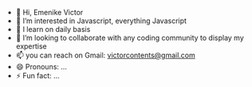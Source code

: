 - 👋 Hi, Emenike Victor
- 👀 I’m interested in Javascript, everything Javascript
- 🌱 I learn on daily basis
- 💞️ I’m looking to collaborate with any coding community to display my expertise
- 📫 you can reach on Gmail: victorcontents@gmail.com
- 😄 Pronouns: ...
- ⚡ Fun fact: ...

<!---
Solid-Victor/Solid-Victor is a ✨ special ✨ repository because its `README.md` (this file) appears on your GitHub profile.
You can click the Preview link to take a look at your changes.
--->
